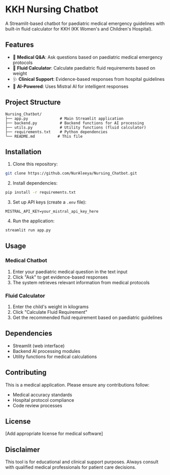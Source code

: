 # KKH Nursing Chatbot

A Streamlit-based chatbot for paediatric medical emergency guidelines with built-in fluid calculator for KKH (KK Women's and Children's Hospital).

## Features

- 💬 **Medical Q&A**: Ask questions based on paediatric medical emergency protocols
- 🧮 **Fluid Calculator**: Calculate paediatric fluid requirements based on weight
- 🩺 **Clinical Support**: Evidence-based responses from hospital guidelines
- 🤖 **AI-Powered**: Uses Mistral AI for intelligent responses

## Project Structure

```
Nursing_Chatbot/
├── app.py              # Main Streamlit application
├── backend.py          # Backend functions for AI processing
├── utils.py            # Utility functions (fluid calculator)
├── requirements.txt    # Python dependencies
└── README.md          # This file
```

## Installation

1. Clone this repository:
```bash
git clone https://github.com/NurAleeya/Nursing_Chatbot.git
```

2. Install dependencies:
```bash
pip install -r requirements.txt
```

3. Set up API keys (create a `.env` file):
```
MISTRAL_API_KEY=your_mistral_api_key_here
```

4. Run the application:
```bash
streamlit run app.py
```

## Usage

### Medical Chatbot
1. Enter your paediatric medical question in the text input
2. Click "Ask" to get evidence-based responses
3. The system retrieves relevant information from medical protocols

### Fluid Calculator
1. Enter the child's weight in kilograms
2. Click "Calculate Fluid Requirement"
3. Get the recommended fluid requirement based on paediatric guidelines

## Dependencies

- Streamlit (web interface)
- Backend AI processing modules
- Utility functions for medical calculations

## Contributing

This is a medical application. Please ensure any contributions follow:
- Medical accuracy standards
- Hospital protocol compliance
- Code review processes

## License

[Add appropriate license for medical software]

## Disclaimer

This tool is for educational and clinical support purposes. Always consult with qualified medical professionals for patient care decisions.